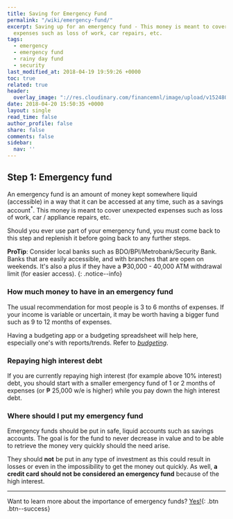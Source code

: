 ```yaml
---
title: Saving for Emergency Fund
permalink: "/wiki/emergency-fund/"
excerpt: Saving up for an emergency fund - This money is meant to cover unexpected
  expenses such as loss of work, car repairs, etc.
tags:
  - emergency
  - emergency fund
  - rainy day fund
  - security
last_modified_at: 2018-04-19 19:59:26 +0000
toc: true
related: true
header:
  overlay_image: "://res.cloudinary.com/financemnl/image/upload/v1524808237/Header%20Images/pexels-photo-263356.jpg"
date: 2018-04-20 15:50:35 +0000
layout: single
read_time: false
author_profile: false
share: false
comments: false
sidebar:
  nav: ''
---
```

## Step 1: Emergency fund

An emergency fund is an amount of money kept somewhere liquid (accessible) in a way that it can be accessed at any time, such as a savings account<sup>\*</sup>. This money is meant to cover unexpected expenses such as loss of work, car / appliance repairs, etc.

Should you ever use part of your emergency fund, you must come back to this step and replenish it before going back to any further steps.

**ProTip**: Consider local banks such as BDO/BPI/Metrobank/Security Bank. Banks that are easily accessible, and with branches that are open on weekends. It's also a plus if they have a ₱30,000 - 40,000 ATM withdrawal limit (for easier access).
{: .notice--info}

### How much money to have in an emergency fund

The usual recommendation for most people is 3 to 6 months of expenses. If your income is variable or uncertain, it may be worth having a bigger fund such as 9 to 12 months of expenses.

Having a budgeting app or a budgeting spreadsheet will help here, especially one's with reports/trends. Refer to [_budgeting_](/budgeting/creating-and-managing-your-budget/).

### Repaying high interest debt

If you are currently repaying high interest (for example above 10% interest) debt, you should start with a smaller emergency fund of 1 or 2 months of expenses (or ₱ 25,000 w/e is higher) while you pay down the high interest debt.

### Where should I put my emergency fund

Emergency funds should be put in safe, liquid accounts such as savings accounts. The goal is for the fund to never decrease in value and to be able to retrieve the money very quickly should the need arise.

They should **not** be put in any type of investment as this could result in losses or even in the impossibility to get the money out quickly. As well, **a credit card should not be considered an emergency fund** because of the high interest.

---

Want to learn more about the importance of emergency funds? [Yes!](){: .btn .btn--success}